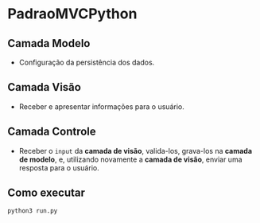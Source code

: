 # PadraoMVCPython

## Camada Modelo
- Configuração da persistência dos dados.

## Camada Visão
- Receber e apresentar informações para o usuário.

## Camada Controle
- Receber o `input` da **camada de visão**, valida-los, grava-los na **camada de modelo**, e, utilizando novamente a **camada de visão**, enviar uma resposta para o usuário.

## Como executar
```cmd
python3 run.py
```
